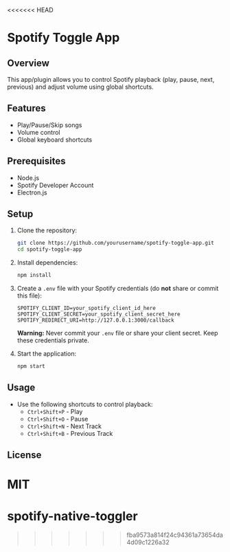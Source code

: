 <<<<<<< HEAD
# Spotify Toggle App

## Overview
This app/plugin allows you to control Spotify playback (play, pause, next, previous) and adjust volume using global shortcuts.

## Features
- Play/Pause/Skip songs
- Volume control
- Global keyboard shortcuts

## Prerequisites
- Node.js
- Spotify Developer Account
- Electron.js

## Setup
1. Clone the repository:
   ```bash
   git clone https://github.com/yourusername/spotify-toggle-app.git
   cd spotify-toggle-app
   ```

2. Install dependencies:
   ```bash
   npm install
   ```

3. Create a `.env` file with your Spotify credentials (do **not** share or commit this file):
   ```plaintext
   SPOTIFY_CLIENT_ID=your_spotify_client_id_here
   SPOTIFY_CLIENT_SECRET=your_spotify_client_secret_here
   SPOTIFY_REDIRECT_URI=http://127.0.0.1:3000/callback
   ```
   **Warning:** Never commit your `.env` file or share your client secret. Keep these credentials private.

4. Start the application:
   ```bash
   npm start
   ```

## Usage
- Use the following shortcuts to control playback:
  - `Ctrl+Shift+P` - Play
  - `Ctrl+Shift+O` - Pause
  - `Ctrl+Shift+N` - Next Track
  - `Ctrl+Shift+B` - Previous Track

## License
MIT
=======
# spotify-native-toggler
>>>>>>> fba9573a814f24c94361a73654da4d09c1226a32
